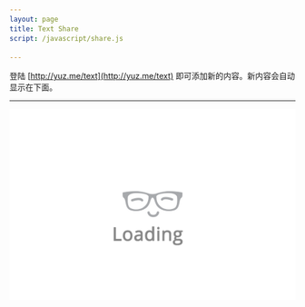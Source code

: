 ```yaml
---
layout: page
title: Text Share
script: /javascript/share.js

---
```


登陆 [http://yuz.me/text](http://yuz.me/text) 即可添加新的内容。新内容会自动显示在下面。
<hr>
<div id="share">
    <img src="/public/loading.gif" alt="Loading..." class="loading">
</div>
